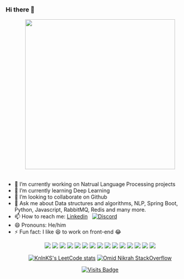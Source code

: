 ### Hi there 👋

<div align="center">
<img src="https://i.imgur.com/8MupZHY.gif" width="400px" />
</div>
<br>

- 🔭 I’m currently working on Natrual Language Processing projects
- 🌱 I’m currently learning Deep Learning
- 👯 I’m looking to collaborate on Github
- 💬 Ask me about Data structures and algorithms, NLP, Spring Boot, Python, Javascript, RabbitMQ, Redis and many more.
- 📫 How to reach me: [Linkedin](https://www.linkedin.com/in/developersumit/) &nbsp;  [![Discord](https://img.shields.io/discord/746940982376792074.svg?label=&logo=discord&logoColor=ffffff&color=7389D8&labelColor=6A7EC2)](https://discord.gg/ykCRyFr)
- 😄 Pronouns: He/him
- ⚡ Fun fact: I like :satisfied: to work on front-end :joy:

<div align="center">
<img src="https://img.shields.io/badge/python%20-%2314354C.svg?&style=for-the-badge&logo=python&logoColor=white"/> <img src="https://img.shields.io/badge/node.js%20-%2343853D.svg?&style=for-the-badge&logo=node.js&logoColor=white"/> <img src="https://img.shields.io/badge/java-%23ED8B00.svg?&style=for-the-badge&logo=java&logoColor=white"/> <img src="https://img.shields.io/badge/php-%23777BB4.svg?&style=for-the-badge&logo=php&logoColor=white"/> <img src="https://img.shields.io/badge/spring%20-%236DB33F.svg?&style=for-the-badge&logo=spring&logoColor=white"/> <img src="https://img.shields.io/badge/flask%20-%23000.svg?&style=for-the-badge&logo=flask&logoColor=white"/> <img src="https://img.shields.io/badge/apache%20-%23D42029.svg?&style=for-the-badge&logo=apache&logoColor=white"/> <img src="https://img.shields.io/badge/nginx%20-%23009639.svg?&style=for-the-badge&logo=nginx&logoColor=white"/> <img src="https://img.shields.io/badge/mysql-%2300f.svg?&style=for-the-badge&logo=mysql&logoColor=white"/> <img src ="https://img.shields.io/badge/MongoDB-%234ea94b.svg?&style=for-the-badge&logo=mongodb&logoColor=white"/> <img src="https://img.shields.io/badge/docker%20-%230db7ed.svg?&style=for-the-badge&logo=docker&logoColor=white"/> <img src="https://img.shields.io/badge/git%20-%23F05033.svg?&style=for-the-badge&logo=git&logoColor=white"/> <img src="https://img.shields.io/badge/gitlab%20-%23181717.svg?&style=for-the-badge&logo=gitlab&logoColor=white"/>  <img src="https://img.shields.io/badge/github%20-%23121011.svg?&style=for-the-badge&logo=github&logoColor=white"/> <img src="https://img.shields.io/badge/bitbucket%20-%230047B3.svg?&style=for-the-badge&logo=bitbucket&logoColor=white"/> 

[![KnlnKS's LeetCode stats](https://leetcode-stats-six.vercel.app/api?username=EduardoSaverin)](https://github.com/KnlnKS/leetcode-stats)
[![Omid Nikrah StackOverflow](https://github-readme-stackoverflow.vercel.app/?userID=1690577)](https://stackoverflow.com/users/1690577/eduardo-savrin)
  
<!-- [![spotify-github-profile](https://spotify-github-profile.vercel.app/api/view?uid=31fdtdx7zundkmrj3laecoptdbdm&cover_image=true)](https://github.com/kittinan/spotify-github-profile) -->
[![Visits Badge](https://badges.pufler.dev/visits/EduardoSaverin/EduardoSaverin)](https://github.com/EduardoSaverin)
</div>


